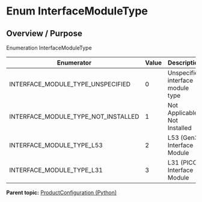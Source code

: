 # Enum InterfaceModuleType

## Overview / Purpose

Enumeration InterfaceModuleType

|Enumerator|Value|Description|
|----------|-----|-----------|
|INTERFACE\_MODULE\_TYPE\_UNSPECIFIED|0|Unspecified interface module type|
|INTERFACE\_MODULE\_TYPE\_NOT\_INSTALLED|1|Not Applicable / Not Installed|
|INTERFACE\_MODULE\_TYPE\_L53|2|L53 \(Gen3\) Interface Module|
|INTERFACE\_MODULE\_TYPE\_L31|3|L31 \(PICO\) Interface Module|

**Parent topic:** [ProductConfiguration \(Python\)](../../summary_pages/ProductConfiguration.md)

